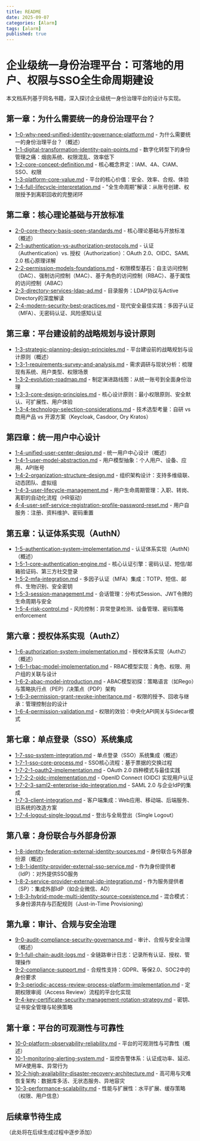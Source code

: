 ```yaml
---
title: README
date: 2025-09-07
categories: [Alarm]
tags: [alarm]
published: true
---
```


# 企业级统一身份治理平台：可落地的用户、权限与SSO全生命周期建设

本文档系列基于同名书籍，深入探讨企业级统一身份治理平台的设计与实现。

## 第一章：为什么需要统一的身份治理平台？

- [1-0-why-need-unified-identity-governance-platform.md](1-0-why-need-unified-identity-governance-platform.md) - 为什么需要统一的身份治理平台？（概述）
- [1-1-digital-transformation-identity-pain-points.md](1-1-digital-transformation-identity-pain-points.md) - 数字化转型下的身份管理之痛：烟囱系统、权限混乱、效率低下
- [1-2-core-concept-definition.md](1-2-core-concept-definition.md) - 核心概念界定：IAM、4A、CIAM、SSO、权限
- [1-3-platform-core-value.md](1-3-platform-core-value.md) - 平台的核心价值：安全、效率、合规、体验
- [1-4-full-lifecycle-interpretation.md](1-4-full-lifecycle-interpretation.md) - "全生命周期"解读：从账号创建、权限授予到离职回收的完整闭环

## 第二章：核心理论基础与开放标准

- [2-0-core-theory-basis-open-standards.md](2-0-core-theory-basis-open-standards.md) - 核心理论基础与开放标准（概述）
- [2-1-authentication-vs-authorization-protocols.md](2-1-authentication-vs-authorization-protocols.md) - 认证（Authentication）vs. 授权（Authorization）：OAuth 2.0、OIDC、SAML 2.0 核心原理详解
- [2-2-permission-models-foundations.md](2-2-permission-models-foundations.md) - 权限模型基石：自主访问控制（DAC）、强制访问控制（MAC）、基于角色的访问控制（RBAC）、基于属性的访问控制（ABAC）
- [2-3-directory-services-ldap-ad.md](2-3-directory-services-ldap-ad.md) - 目录服务：LDAP协议与Active Directory的深度解读
- [2-4-modern-security-best-practices.md](2-4-modern-security-best-practices.md) - 现代安全最佳实践：多因子认证（MFA）、无密码认证、风险感知认证

## 第三章：平台建设前的战略规划与设计原则

- [1-3-strategic-planning-design-principles.md](1-3-strategic-planning-design-principles.md) - 平台建设前的战略规划与设计原则（概述）
- [1-3-1-requirements-survey-and-analysis.md](1-3-1-requirements-survey-and-analysis.md) - 需求调研与现状分析：梳理现有系统、用户类型、权限场景
- [1-3-2-evolution-roadmap.md](1-3-2-evolution-roadmap.md) - 制定演进路线图：从统一账号到全面身份治理
- [1-3-3-core-design-principles.md](1-3-3-core-design-principles.md) - 核心设计原则：最小权限原则、安全默认、可扩展性、用户体验
- [1-3-4-technology-selection-considerations.md](1-3-4-technology-selection-considerations.md) - 技术选型考量：自研 vs 商用产品 vs 开源方案（Keycloak, Casdoor, Ory Kratos）

## 第四章：统一用户中心设计

- [1-4-unified-user-center-design.md](1-4-unified-user-center-design.md) - 统一用户中心设计（概述）
- [1-4-1-user-model-abstraction.md](1-4-1-user-model-abstraction.md) - 用户模型抽象：个人用户、设备、应用、API账号
- [1-4-2-organization-structure-design.md](1-4-2-organization-structure-design.md) - 组织架构设计：支持多维级联、动态团队、虚拟组
- [1-4-3-user-lifecycle-management.md](1-4-3-user-lifecycle-management.md) - 用户生命周期管理：入职、转岗、离职的自动化流程（HR驱动）
- [4-4-user-self-service-registration-profile-password-reset.md](4-4-user-self-service-registration-profile-password-reset.md) - 用户自服务：注册、资料维护、密码重置

## 第五章：认证体系实现（AuthN）

- [1-5-authentication-system-implementation.md](1-5-authentication-system-implementation.md) - 认证体系实现（AuthN）（概述）
- [1-5-1-core-authentication-engine.md](1-5-1-core-authentication-engine.md) - 核心认证引擎：密码认证、短信/邮箱验证码、第三方社交登录
- [1-5-2-mfa-integration.md](1-5-2-mfa-integration.md) - 多因子认证（MFA）集成：TOTP、短信、邮件、生物识别、安全密钥
- [1-5-3-session-management.md](1-5-3-session-management.md) - 会话管理：分布式Session、JWT令牌的生命周期与安全
- [1-5-4-risk-control.md](1-5-4-risk-control.md) - 风险控制：异常登录检测、设备管理、密码策略 enforcement

## 第六章：授权体系实现（AuthZ）

- [1-6-authorization-system-implementation.md](1-6-authorization-system-implementation.md) - 授权体系实现（AuthZ）（概述）
- [1-6-1-rbac-model-implementation.md](1-6-1-rbac-model-implementation.md) - RBAC模型实现：角色、权限、用户组的关联与设计
- [1-6-2-abac-model-introduction.md](1-6-2-abac-model-introduction.md) - ABAC模型初探：策略语言（如Rego）与策略执行点（PEP）/决策点（PDP）架构
- [1-6-3-permission-grant-revoke-inheritance.md](1-6-3-permission-grant-revoke-inheritance.md) - 权限的授予、回收与继承：管理控制台的设计
- [1-6-4-permission-validation.md](1-6-4-permission-validation.md) - 权限的效验：中央化API网关与Sidecar模式

## 第七章：单点登录（SSO）系统集成

- [1-7-sso-system-integration.md](1-7-sso-system-integration.md) - 单点登录（SSO）系统集成（概述）
- [1-7-1-sso-core-process.md](1-7-1-sso-core-process.md) - SSO核心流程：基于票据的交换过程
- [1-7-2-1-oauth2-implementation.md](1-7-2-1-oauth2-implementation.md) - OAuth 2.0 四种模式与最佳实践
- [1-7-2-2-oidc-implementation.md](1-7-2-2-oidc-implementation.md) - OpenID Connect (OIDC) 实现用户认证
- [1-7-2-3-saml2-enterprise-idp-integration.md](1-7-2-3-saml2-enterprise-idp-integration.md) - SAML 2.0 与企业IdP的集成
- [1-7-3-client-integration.md](1-7-3-client-integration.md) - 客户端集成：Web应用、移动端、后端服务、旧系统的改造方案
- [1-7-4-logout-single-logout.md](1-7-4-logout-single-logout.md) - 登出与全局登出（Single Logout）

## 第八章：身份联合与外部身份源

- [1-8-identity-federation-external-identity-sources.md](1-8-identity-federation-external-identity-sources.md) - 身份联合与外部身份源（概述）
- [1-8-1-identity-provider-external-sso-service.md](1-8-1-identity-provider-external-sso-service.md) - 作为身份提供者（IdP）：对外提供SSO服务
- [1-8-2-service-provider-external-idp-integration.md](1-8-2-service-provider-external-idp-integration.md) - 作为服务提供者（SP）：集成外部IdP（如企业微信、AD）
- [1-8-3-hybrid-mode-multi-identity-source-coexistence.md](1-8-3-hybrid-mode-multi-identity-source-coexistence.md) - 混合模式：多身份源共存与匹配规则（Just-in-Time Provisioning）

## 第九章：审计、合规与安全治理

- [9-0-audit-compliance-security-governance.md](9-0-audit-compliance-security-governance.md) - 审计、合规与安全治理（概述）
- [9-1-full-chain-audit-logs.md](9-1-full-chain-audit-logs.md) - 全链路审计日志：记录所有认证、授权、管理操作
- [9-2-compliance-support.md](9-2-compliance-support.md) - 合规性支持：GDPR、等保2.0、SOC2中的身份要求
- [9-3-periodic-access-review-process-platform-implementation.md](9-3-periodic-access-review-process-platform-implementation.md) - 定期权限审阅（Access Review）流程的平台化实现
- [9-4-key-certificate-security-management-rotation-strategy.md](9-4-key-certificate-security-management-rotation-strategy.md) - 密钥、证书安全管理与轮换策略

## 第十章：平台的可观测性与可靠性

- [10-0-platform-observability-reliability.md](10-0-platform-observability-reliability.md) - 平台的可观测性与可靠性（概述）
- [10-1-monitoring-alerting-system.md](10-1-monitoring-alerting-system.md) - 监控告警体系：认证成功率、延迟、MFA使用率、异常行为
- [10-2-high-availability-disaster-recovery-architecture.md](10-2-high-availability-disaster-recovery-architecture.md) - 高可用与灾难恢复架构：数据库多活、无状态服务、异地容灾
- [10-3-performance-scalability.md](10-3-performance-scalability.md) - 性能与扩展性：水平扩展、缓存策略（权限、用户信息）

## 后续章节待生成

（此处将在后续生成过程中逐步添加）